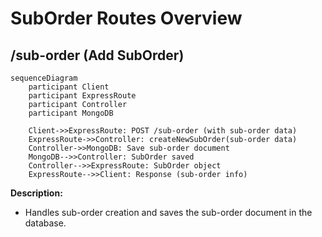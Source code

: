 # SubOrder Routes Overview

## /sub-order (Add SubOrder)

```mermaid
sequenceDiagram
    participant Client
    participant ExpressRoute
    participant Controller
    participant MongoDB

    Client->>ExpressRoute: POST /sub-order (with sub-order data)
    ExpressRoute->>Controller: createNewSubOrder(sub-order data)
    Controller->>MongoDB: Save sub-order document
    MongoDB-->>Controller: SubOrder saved
    Controller-->>ExpressRoute: SubOrder object
    ExpressRoute-->>Client: Response (sub-order info)
```

**Description:**
- Handles sub-order creation and saves the sub-order document in the database. 